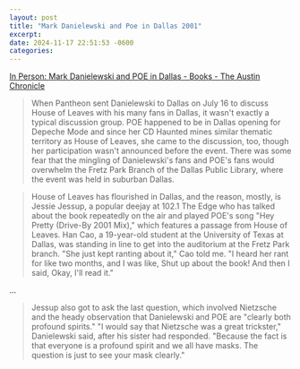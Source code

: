 ```yaml
---
layout: post
title: "Mark Danielewski and Poe in Dallas 2001"
excerpt: 
date: 2024-11-17 22:51:53 -0600
categories: 
---
```


[In Person: Mark Danielewski and POE in Dallas - Books - The Austin Chronicle](https://www.austinchronicle.com/books/2001-08-10/82580/)

> When Pantheon sent Danielewski to Dallas on July 16 to discuss House of Leaves with his many fans in Dallas, it wasn't exactly a typical discussion group. POE happened to be in Dallas opening for Depeche Mode and since her CD Haunted mines similar thematic territory as House of Leaves, she came to the discussion, too, though her participation wasn't announced before the event. There was some fear that the mingling of Danielewski's fans and POE's fans would overwhelm the Fretz Park Branch of the Dallas Public Library, where the event was held in suburban Dallas.

> House of Leaves has flourished in Dallas, and the reason, mostly, is Jessie Jessup, a popular deejay at 102.1 The Edge who has talked about the book repeatedly on the air and played POE's song "Hey Pretty (Drive-By 2001 Mix)," which features a passage from House of Leaves. Han Cao, a 19-year-old student at the University of Texas at Dallas, was standing in line to get into the auditorium at the Fretz Park branch. "She just kept ranting about it," Cao told me. "I heard her rant for like two months, and I was like, Shut up about the book! And then I said, Okay, I'll read it."

...

> Jessup also got to ask the last question, which involved Nietzsche and the heady observation that Danielewski and POE are "clearly both profound spirits." "I would say that Nietzsche was a great trickster," Danielewski said, after his sister had responded. "Because the fact is that everyone is a profound spirit and we all have masks. The question is just to see your mask clearly."